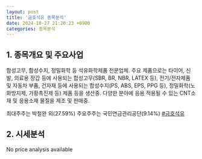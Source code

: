```yaml
---
layout: post
title: '금호석유 종목분석'
date: 2024-10-27 21:20:23 +0900
categories: 종목분석
---
```


## 1. 종목개요 및 주요사업

합성고무, 합성수지, 정밀화학 등 석유화학제품 전문업체. 주요 제품으로는 타이어, 신발, 의료용 장갑 등에 사용되는 합성고무(SBR, BR, NBR, LATEX 등), 전기/전자제품 및 자동차 부품, 건자재 등에 사용되는 합성수지(PS, ABS, EPS, PPG 등), 정밀화학(노화방지제, 가황촉진제 등) 제품 등을 생산중. 다양한 분야에 응용 적용될 수 있는 CNT소재 및 응용소재 물질을 제조 및 판매중.

최대주주는 박철완 외(27.59%) 주요주주는 국민연금관리공단(9.14%)
[#금호석유](#)

## 2. 시세분석

No price analysis available
